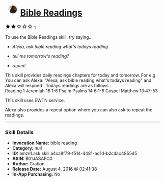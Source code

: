 # &nbsp;<img src="skill_icon" alt="Bible Readings icon" width="36"> [Bible Readings](http://alexa.amazon.com/#skills/amzn1.ask.skill.a4ca8f79-f514-4481-ad1d-b2cdac485545)
![2 stars](../../images/ic_star_black_18dp_1x.png)![2 stars](../../images/ic_star_black_18dp_1x.png)![2 stars](../../images/ic_star_border_black_18dp_1x.png)![2 stars](../../images/ic_star_border_black_18dp_1x.png)![2 stars](../../images/ic_star_border_black_18dp_1x.png) 1

To use the Bible Readings skill, try saying...

* *Alexa, ask bible reading what's todays reading*

* *tell me tomorrow's reading?*

* *repeat*

This skill provides daily readings chapters for today and tomorrow. 
For e.g. You can ask Alexa: "Alexa, ask bible reading what's todays reading" and Alexa will respond : Todays readings are as follows :  
Reading 1 Jeremiah 18:1-6
Psalm Psalms 14 6:1-6
Gospel Matthew 13:47-53

This skill uses EWTN service.

Alexa also provides a repeat option where you can also ask to repeat the readings.

***

### Skill Details

* **Invocation Name:** bible reading
* **Category:** null
* **ID:** amzn1.ask.skill.a4ca8f79-f514-4481-ad1d-b2cdac485545
* **ASIN:** B01JASAFC0
* **Author:** Gration
* **Release Date:** August 4, 2016 @ 02:41:38
* **In-App Purchasing:** No
